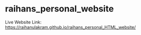 # raihans_personal_website

Live Website Link: https://raihanulakram.github.io/raihans_personal_HTML_website/
